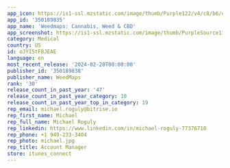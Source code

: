 ```yaml
---
app_icon: https://is1-ssl.mzstatic.com/image/thumb/Purple122/v4/c8/b6/c3/c8b6c36f-3b57-6e32-cc74-e970e95c8d2d/AppIcon-0-0-1x_U007emarketing-0-7-0-0-85-220.png/1024x1024bb.png
app_id: '350189835'
app_name: 'Weedmaps: Cannabis, Weed & CBD'
app_screenshot: https://is1-ssl.mzstatic.com/image/thumb/PurpleSource116/v4/bf/dd/07/bfdd07df-61b3-b25d-9a7d-fa024e20c8f2/05a60a52-3ba8-4ae5-9e5c-46f3432805a6_CRTV-4683-RevisedAppStore-iOS-1284x2778-1.png/1284x2778bb.png
category: Medical
country: US
id: oJYI5tFBJEAE
language: en
most_recent_release: '2024-02-20T00:00:00'
publisher_id: '350189838'
publisher_name: WeedMaps
rank: '30'
release_count_in_past_year: '47'
release_count_in_past_year_category: 10
release_count_in_past_year_top_in_category: 19
rep_email: michael.roguly@bitrise.io
rep_first_name: Michael
rep_full_name: Michael Roguly
rep_linkedin: https://www.linkedin.com/in/michael-roguly-77376710
rep_phone: +1 949-233-3404
rep_photo: michael.jpg
rep_title: Account Manager
store: itunes_connect
---
```

